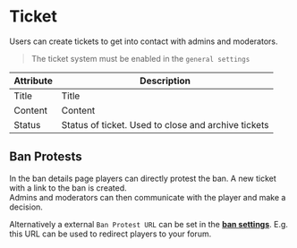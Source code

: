 # Ticket

Users can create tickets to get into contact with admins and moderators.

> The ticket system must be enabled in the `general settings`

| Attribute | Description                                         |
|-----------|-----------------------------------------------------|
| Title     | Title                                               |
| Content   | Content                                             |
| Status    | Status of ticket. Used to close and archive tickets |

## Ban Protests

In the ban details page players can directly protest the ban. A new ticket with a link to the ban is created.   
Admins and moderators can then communicate with the player and make a decision. 

Alternatively a external `Ban Protest URL` can be set in the **[ban settings](ban.md)**. E.g. this URL can be used to
redirect players to your forum.
